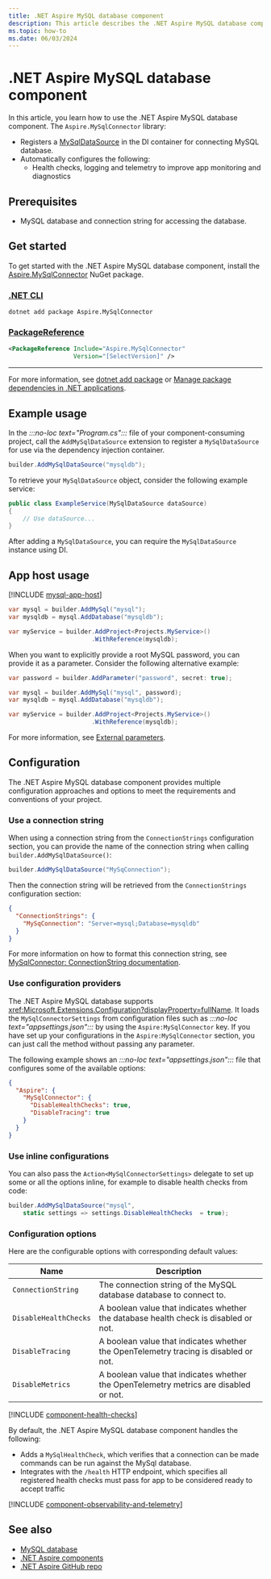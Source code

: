 ```yaml
---
title: .NET Aspire MySQL database component
description: This article describes the .NET Aspire MySQL database component.
ms.topic: how-to
ms.date: 06/03/2024
---
```


# .NET Aspire MySQL database component

In this article, you learn how to use the .NET Aspire MySQL database component. The `Aspire.MySqlConnector` library:

- Registers a [MySqlDataSource](https://mysqlconnector.net/api/mysqlconnector/mysqldatasourcetype) in the DI container for connecting MySQL database.
- Automatically configures the following:
  - Health checks, logging and telemetry to improve app monitoring and diagnostics

## Prerequisites

- MySQL database and connection string for accessing the database.

## Get started

To get started with the .NET Aspire MySQL database component, install the [Aspire.MySqlConnector](https://www.nuget.org/packages/Aspire.MySqlConnector) NuGet package.

### [.NET CLI](#tab/dotnet-cli)

```dotnetcli
dotnet add package Aspire.MySqlConnector
```

### [PackageReference](#tab/package-reference)

```xml
<PackageReference Include="Aspire.MySqlConnector"
                  Version="[SelectVersion]" />
```

---

For more information, see [dotnet add package](/dotnet/core/tools/dotnet-add-package) or [Manage package dependencies in .NET applications](/dotnet/core/tools/dependencies).

## Example usage

In the _:::no-loc text="Program.cs":::_ file of your component-consuming project, call the `AddMySqlDataSource` extension to register a `MySqlDataSource` for use via the dependency injection container.

```csharp
builder.AddMySqlDataSource("mysqldb");
```

To retrieve your `MySqlDataSource` object, consider the following example service:

```csharp
public class ExampleService(MySqlDataSource dataSource)
{
    // Use dataSource...
}
```

After adding a `MySqlDataSource`, you can require the `MySqlDataSource` instance using DI.

## App host usage

[!INCLUDE [mysql-app-host](includes/mysql-app-host.md)]

```csharp
var mysql = builder.AddMySql("mysql");
var mysqldb = mysql.AddDatabase("mysqldb");

var myService = builder.AddProject<Projects.MyService>()
                       .WithReference(mysqldb);
```

When you want to explicitly provide a root MySQL password, you can provide it as a parameter. Consider the following alternative example:

```csharp
var password = builder.AddParameter("password", secret: true);

var mysql = builder.AddMySql("mysql", password);
var mysqldb = mysql.AddDatabase("mysqldb");

var myService = builder.AddProject<Projects.MyService>()
                       .WithReference(mysqldb);
```

For more information, see [External parameters](../fundamentals/external-parameters.md).

## Configuration

The .NET Aspire MySQL database component provides multiple configuration approaches and options to meet the requirements and conventions of your project.

### Use a connection string

When using a connection string from the `ConnectionStrings` configuration section, you can provide the name of the connection string when calling `builder.AddMySqlDataSource()`:

```csharp
builder.AddMySqlDataSource("MySqConnection");
```

Then the connection string will be retrieved from the `ConnectionStrings` configuration section:

```json
{
  "ConnectionStrings": {
    "MySqConnection": "Server=mysql;Database=mysqldb"
  }
}
```

For more information on how to format this connection string, see [MySqlConnector: ConnectionString documentation](https://mysqlconnector.net/connection-options/).

### Use configuration providers

The .NET Aspire MySQL database supports <xref:Microsoft.Extensions.Configuration?displayProperty=fullName>. It loads the `MySqlConnectorSettings` from configuration files such as _:::no-loc text="appsettings.json":::_ by using the `Aspire:MySqlConnector` key. If you have set up your configurations in the `Aspire:MySqlConnector` section, you can just call the method without passing any parameter.

The following example shows an _:::no-loc text="appsettings.json":::_ file that configures some of the available options:

```json
{
  "Aspire": {
    "MySqlConnector": {
      "DisableHealthChecks": true,
      "DisableTracing": true
    }
  }
}
```

### Use inline configurations

You can also pass the `Action<MySqlConnectorSettings>` delegate to set up some or all the options inline, for example to disable health checks from code:

```csharp
builder.AddMySqlDataSource("mysql",
    static settings => settings.DisableHealthChecks  = true);
```

### Configuration options

Here are the configurable options with corresponding default values:

| Name                  | Description                                                                           |
|-----------------------|---------------------------------------------------------------------------------------|
| `ConnectionString`    | The connection string of the MySQL database database to connect to.                   |
| `DisableHealthChecks` | A boolean value that indicates whether the database health check is disabled or not.  |
| `DisableTracing`      | A boolean value that indicates whether the OpenTelemetry tracing is disabled or not.  |
| `DisableMetrics`      | A boolean value that indicates whether the OpenTelemetry metrics are disabled or not. |

[!INCLUDE [component-health-checks](../includes/component-health-checks.md)]

By default, the .NET Aspire MySQL database component handles the following:

- Adds a `MySqlHealthCheck`, which verifies that a connection can be made commands can be run against the MySql database.
- Integrates with the `/health` HTTP endpoint, which specifies all registered health checks must pass for app to be considered ready to accept traffic

[!INCLUDE [component-observability-and-telemetry](../includes/component-observability-and-telemetry.md)]

## See also

- [MySQL database](https://mysqlconnector.net/)
- [.NET Aspire components](../fundamentals/components-overview.md)
- [.NET Aspire GitHub repo](https://github.com/dotnet/aspire)
